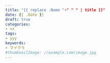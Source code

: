 ```yaml
---
title: "{{ replace .Name "-" " " | title }}"
date: {{ .Date }}
draft: true
categories:
- xx
tags:
- yyy
keywords:
- マイクラ
#thumbnailImage: //example.com/image.jpg
---
```


